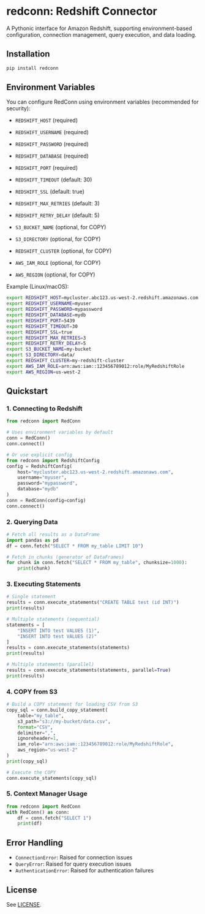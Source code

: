 # redconn: Redshift Connector

A Pythonic interface for Amazon Redshift, supporting environment-based configuration, connection management, query execution, and data loading.

## Installation

```bash
pip install redconn
```

## Environment Variables

You can configure RedConn using environment variables (recommended for security):

- `REDSHIFT_HOST` (required)
- `REDSHIFT_USERNAME` (required)
- `REDSHIFT_PASSWORD` (required)
- `REDSHIFT_DATABASE` (required)
- `REDSHIFT_PORT` (required)

- `REDSHIFT_TIMEOUT` (default: 30)
- `REDSHIFT_SSL` (default: true)
- `REDSHIFT_MAX_RETRIES` (default: 3)
- `REDSHIFT_RETRY_DELAY` (default: 5)

- `S3_BUCKET_NAME` (optional, for COPY)
- `S3_DIRECTORY` (optional, for COPY)
- `REDSHIFT_CLUSTER` (optional, for COPY)
- `AWS_IAM_ROLE` (optional, for COPY)
- `AWS_REGION` (optional, for COPY)

Example (Linux/macOS):
```bash
export REDSHIFT_HOST=mycluster.abc123.us-west-2.redshift.amazonaws.com
export REDSHIFT_USERNAME=myuser
export REDSHIFT_PASSWORD=mypassword
export REDSHIFT_DATABASE=mydb
export REDSHIFT_PORT=5439
export REDSHIFT_TIMEOUT=30
export REDSHIFT_SSL=true
export REDSHIFT_MAX_RETRIES=3
export REDSHIFT_RETRY_DELAY=5
export S3_BUCKET_NAME=my-bucket
export S3_DIRECTORY=data/
export REDSHIFT_CLUSTER=my-redshift-cluster
export AWS_IAM_ROLE=arn:aws:iam::123456789012:role/MyRedshiftRole
export AWS_REGION=us-west-2
```

## Quickstart

### 1. Connecting to Redshift

```python
from redconn import RedConn

# Uses environment variables by default
conn = RedConn()
conn.connect()

# Or use explicit config
from redconn import RedshiftConfig
config = RedshiftConfig(
    host="mycluster.abc123.us-west-2.redshift.amazonaws.com",
    username="myuser",
    password="mypassword",
    database="mydb"
)
conn = RedConn(config=config)
conn.connect()
```

### 2. Querying Data

```python
# Fetch all results as a DataFrame
import pandas as pd
df = conn.fetch("SELECT * FROM my_table LIMIT 10")

# Fetch in chunks (generator of DataFrames)
for chunk in conn.fetch("SELECT * FROM my_table", chunksize=1000):
    print(chunk)
```

### 3. Executing Statements

```python
# Single statement
results = conn.execute_statements("CREATE TABLE test (id INT)")
print(results)

# Multiple statements (sequential)
statements = [
    "INSERT INTO test VALUES (1)",
    "INSERT INTO test VALUES (2)"
]
results = conn.execute_statements(statements)
print(results)

# Multiple statements (parallel)
results = conn.execute_statements(statements, parallel=True)
print(results)
```

### 4. COPY from S3

```python
# Build a COPY statement for loading CSV from S3
copy_sql = conn.build_copy_statement(
    table="my_table",
    s3_path="s3://my-bucket/data.csv",
    format="CSV",
    delimiter=",",
    ignoreheader=1,
    iam_role="arn:aws:iam::123456789012:role/MyRedshiftRole",
    aws_region="us-west-2"
)
print(copy_sql)

# Execute the COPY
conn.execute_statements(copy_sql)
```

### 5. Context Manager Usage

```python
from redconn import RedConn
with RedConn() as conn:
    df = conn.fetch("SELECT 1")
    print(df)
```

## Error Handling

- `ConnectionError`: Raised for connection issues
- `QueryError`: Raised for query execution issues
- `AuthenticationError`: Raised for authentication failures

## License

See [LICENSE](LICENSE).
